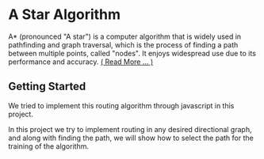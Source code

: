 # A Star Algorithm
A* (pronounced "A star") is a computer algorithm that is widely used in pathfinding and graph traversal, which is the process of finding a path between multiple points, called "nodes". It enjoys widespread use due to its performance and accuracy. [( Read More ... )](https://en.wikipedia.org/wiki/A*_search_algorithm)

## Getting Started
We tried to implement this routing algorithm through javascript in this project.

In this project we try to implement routing in any desired directional graph, and along with finding the path, we will show how to select the path for the training of the algorithm.
